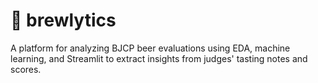 # 🍻 brewlytics
A platform for analyzing BJCP beer evaluations using EDA, machine learning, and Streamlit to extract insights from judges' tasting notes and scores.
